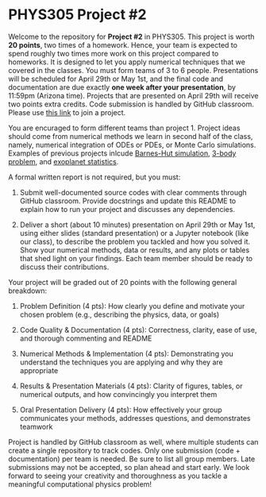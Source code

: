 # PHYS305 Project #2

Welcome to the repository for **Project #2** in PHYS305.
This project is worth **20 points**, two times of a homework.
Hence, your team is expected to spend roughly two times more work on
this project compared to homeworks.
It is designed to let you apply numerical techniques that we covered
in the classes.
You must form teams of 3 to 6 people.
Presentations will be scheduled for April 29th or May 1st, and the
final code and documentation are due exactly **one week after your
presentation**, by 11:59pm (Arizona time).
Projects that are presented on April 29th will receive two points
extra credits.
Code submission is handled by GitHub classroom.
Please use [this link](https://classroom.github.com/a/KMYdNApn) to
join a project.

You are encuraged to form different teams than project 1.
Project ideas should come from numerical methods we learn in second
half of the class, namely, numerical integration of ODEs or PDEs, or
Monte Carlo simulations.
Examples of previous projects inlcude
[Barnes-Hut simulation](https://github.com/uarizona-2022spring-phys105a/AG-Project-2),
[3-body problem](https://github.com/uarizona-2022spring-phys105a/adelawad-Three-Body-Problem-Project-2), and
[exoplanet statistics](https://github.com/ua-2024q3-astr513/ASTRSTATS513_final).

A formal written report is not required, but you must:

1. Submit well-documented source codes with clear comments through
   GitHub classroom.
   Provide docstrings and update this README to explain how to run
   your project and discusses any dependencies.

2. Deliver a short (about 10 minutes) presentation on April 29th or
   May 1st, using either slides (standard presentation) or a Jupyter
   notebook (like our class), to describe the problem you tackled and
   how you solved it.
   Show your numerical methods, data or results, and any plots or
   tables that shed light on your findings.
   Each team member should be ready to discuss their contributions.

Your project will be graded out of 20 points with the following
general breakdown:

1. Problem Definition (4 pts): How clearly you define and motivate
   your chosen problem (e.g., describing the physics, data, or goals)

2. Code Quality & Documentation (4 pts): Correctness, clarity, ease of
   use, and thorough commenting and README

3. Numerical Methods & Implementation (4 pts): Demonstrating you
   understand the techniques you are applying and why they are
   appropriate

4. Results & Presentation Materials (4 pts): Clarity of figures,
   tables, or numerical outputs, and how convincingly you interpret
   them

5. Oral Presentation Delivery (4 pts): How effectively your group
   communicates your methods, addresses questions, and demonstrates
   teamwork

Project is handled by GitHub classroom as well, where multiple
students can create a single repository to track codes.
Only one submission (code + documentation) per team is needed.
Be sure to list all group members.
Late submissions may not be accepted, so plan ahead and start
early.
We look forward to seeing your creativity and thoroughness as you
tackle a meaningful computational physics problem!
